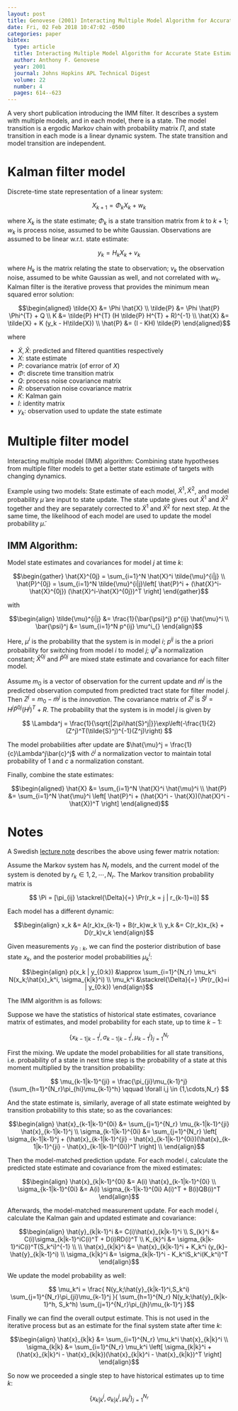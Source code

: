 ```yaml
---
layout: post
title: Genovese (2001) Interacting Multiple Model Algorithm for Accurate State Estimation of Maneuvering Targets
date: Fri, 02 Feb 2018 10:47:02 -0500
categories: paper
bibtex:
  type: article
  title: Interacting Multiple Model Algorithm for Accurate State Estimation of Maneuvering Targets
  author: Anthony F. Genovese
  year: 2001
  journal: Johns Hopkins APL Technical Digest
  volume: 22
  number: 4
  pages: 614--623
---
```


A very short publication introducing the IMM filter. It describes a system with
multiple models, and in each model, there is a state. The model transition is a
ergodic Markov chain with probability matrix $\Pi$, and state transition in each
mode is a linear dynamic system. The state transition and model transition are
independent.

# Kalman filter model

Discrete-time state representation of a linear system:

$$ X_{k+1} = \Phi_k X_k + w_k $$

where $X_k$ is the state estimate; $\Phi_k$ is a state transition matrix from
$k$ to $k+1$; $w_k$ is process noise, assumed to be white Gaussian. Observations
are assumed to be linear w.r.t. state estimate:

$$ y_k = H_k X_k + v_k $$

where $H_k$ is the matrix relating the state to observation; $v_k$ the
observation noise, assumed to be white Gaussian as well, and not correlated with
$w_k$. Kalman filter is the iterative provess that provides the minimum mean
squared error solution:

$$\begin{aligned}
 \tilde{X} &= \Phi \hat{X} \\
 \tilde{P} &= \Phi \hat{P} \Phi^{T} + Q \\
 K &= \tilde{P} H^{T} (H \tilde{P} H^{T} + R)^{-1} \\
 \hat{X} &= \tilde{X} + K (y_k - H\tilde{X}) \\
 \hat{P} &= (I - KH) \tilde{P}
\end{aligned}$$

where

- $\tilde{X}, \hat{X}$: predicted and filtered quantities respectively
- $X$: state estimate
- $P$: covariance matrix (of error of $X$)
- $\Phi$: discrete time transition matrix
- $Q$: process noise covariance matrix
- $R$: observation noise covariance matrix
- $K$: Kalman gain
- $I$: identity matrix
- $y_k$: observation used to update the state estimate

# Multiple filter model
Interacting multiple model (IMM) algorithm: Combining state hypotheses from
multiple filter models to get a better state estimate of targets with changing
dynamics.

Example using two models: State estimate of each model, $\tilde{X}^1,
\tilde{X}^2$, and model probability $\tilde{\mu}$ are input to state update.
The state update gives out $\hat{X}^1$ and $\hat{X}^2$ together and they
are separately corrected to $\tilde{X}^1$ and $\tilde{X}^2$ for next
step. At the same time, the likelihood of each model are used to update the
model probability $\tilde{\mu}$.

## IMM Algorithm:

Model state estimates and covariances for model $j$ at time $k$:

$$\begin{gather}
\hat{X}^{0j} = \sum_{i=1}^N \hat{X}^i \tilde{\mu}^{i|j}
\\
\hat{P}^{0j} = \sum_{i=1}^N
    \tilde{\mu}^{i|j}\left[
        \hat{P}^i +
        (\hat{X}^i-\hat{X}^{0j})
        (\hat{X}^i-\hat{X}^{0j})^T
    \right]
\end{gather}$$

with

$$\begin{align}
\tilde{\mu}^{i|j} &= \frac{1}{\bar{\psi}^j} p^{ij} \hat{\mu}^i \\
\bar{\psi}^j &= \sum_{i=1}^N p^{ij} \mu^i_{}
\end{align}$$

Here, $\mu^i$ is the probability that the system is in model $i$; $p^{ij}$ is
the a priori probability for switching from model $i$ to model $j$;
$\bar{\psi}^j$ a normalization constant;
$\hat{X}^{0j}$ and $\hat{P}^{0j}$ are mixed state estimate and covariance for
each filter model.

Assume $m_0$ is a vector of observation for the current update and $\tilde{m}^j$
is the predicted observation computed from predicted tract state for filter
model $j$. Then $Z^j = m_0 - \tilde{m}^j$ is the *innovation*. The covariance
matrix of $Z^j$ is $\tilde{S}^j = H^j\tilde{P}^{0j}(H^j)^T+R$. The probability
that the system is in model $j$ is given by

$$ \Lambda^j =
\frac{1}{\sqrt{|2\pi\hat{S}^j|}}\exp\left(-\frac{1}{2}(Z^j)^T(\tilde{S}^j)^{-1}(Z^j)\right)
$$

The model probabilities after update are $\hat{\mu}^j = \frac{1}{c}\Lambda^j\bar{c}^j$
with $\bar{c}^j$ a normalization vector to maintain total probability of 1 and
$c$ a normalization constant.

Finally, combine the state estimates:

$$\begin{aligned}
\hat{X} &= \sum_{i=1}^N \hat{X}^i \hat{\mu}^i \\
\hat{P} &= \sum_{i=1}^N
    \hat{\mu}^i \left[
        \hat{P}^i + (\hat{X}^i - \hat{X})(\hat{X}^i - \hat{X})^T
    \right]
\end{aligned}$$

# Notes
A Swedish [lecture note](http://www.control.isy.liu.se/student/graduate/TargetTracking/IMMderivation.pdf)
describes the above using fewer matrix notation:

Assume the Markov system has $N_r$ models, and the current model of the system
is denoted by $r_k\in{1,2,\cdots,N_r}$. The Markov transition probability matrix is

$$ \Pi = [\pi_{ij} \stackrel{\Delta}{=} \Pr(r_k = j | r_{k-1}=i)] $$

Each model has a different dynamic:

$$\begin{align}
x_k &= A(r_k)x_{k-1} + B(r_k)w_k \\
y_k &= C(r_k)x_{k} + D(r_k)v_k
\end{align}$$

Given measurements $y_{0:k}$, we can find the posterior distribution of base state
$x_k$, and the posterior model probabilities $\mu_k^i$:

$$\begin{align}
p(x_k | y_{0:k}) &\approx \sum_{i=1}^{N_r} \mu_k^i N(x_k;\hat{x}_k^i, \sigma_{k|k}^i) \\
\mu_k^i &\stackrel{\Delta}{=} \Pr(r_{k}=i | y_{0:k})
\end{align}$$

The IMM algorithm is as follows:

Suppose we have the statistics of historical state estimates, covariance matrix
of estimates, and model probability for each state, up to time $k-1$:

$$ \{ x_{k-1|k-1}^j, \sigma_{k-1|k-1}^j, \mu_{k-1}^j\}_{j=1}^{N_r} $$

First the mixing. We update the model probabilities for all state transitions,
i.e. probability of a state in next time step is the probability of a state at
this moment multiplied by the transition probability:

$$ \mu_{k-1|k-1}^{ji} = \frac{\pi_{ji}\mu_{k-1}^j}{\sum_{h=1}^{N_r}\pi_{hi}\mu_{k-1}^h} \qquad \forall i,j \in {1,\cdots,N_r} $$

And the state estimate is, similarly, average of all state estimate weighted by
transition probability to this state; so as the covariances:

$$\begin{align}
\hat{x}_{k-1|k-1}^{0i} &= \sum_{j=1}^{N_r} \mu_{k-1|k-1}^{ji} \hat{x}_{k-1|k-1}^j \\
\sigma_{k-1|k-1}^{0i} &= \sum_{j=1}^{N_r}
    \left[
        \sigma_{k-1|k-1}^j + (\hat{x}_{k-1|k-1}^{ji} - \hat{x}_{k-1|k-1}^{0i})(\hat{x}_{k-1|k-1}^{ji} - \hat{x}_{k-1|k-1}^{0i})^T
    \right] \\
\end{align}$$

Then the model-matched prediction update. For each model $i$, calculate the
predicted state estimate and covariance from the mixed estimates:

$$\begin{align}
\hat{x}_{k|k-1}^{0i} &= A(i) \hat{x}_{k-1|k-1}^{0i} \\
\sigma_{k-1|k-1}^{0i} &= A(i) \sigma_{k-1|k-1}^{0i} A(i)^T + B(i)QB(i)^T
\end{align}$$

Afterwards, the model-matched measurement update. For each model $i$, calculate
the Kalman gain and updated estimate and covariance:

$$\begin{align}
\hat{y}_{k|k-1}^i &= C(i)\hat{x}_{k|k-1}^i \\
S_{k}^i &= C(i)\sigma_{k|k-1}^iC(i)^T + D(i)RD(i)^T \\
K_{k}^i &= \sigma_{k|k-1}^iC(i)^T(S_k^i)^{-1} \\
\\
\hat{x}_{k|k}^i &= \hat{x}_{k|k-1}^i + K_k^i (y_{k}-\hat{y}_{k|k-1}^i) \\
\sigma_{k|k}^i &= \sigma_{k|k-1}^i - K_k^iS_k^i(K_k^i)^T
\end{align}$$

We update the model probability as well:

$$ \mu_k^i = \frac{
    N(y_k;\hat{y}_{k|k-1}^i,S_k^i) \sum_{j=1}^{N_r}\pi_{ji}\mu_{k-1}^j
}{
    \sum_{h=1}^{N_r} N(y_k;\hat{y}_{k|k-1}^h, S_k^h) \sum_{j=1}^{N_r}\pi_{jh}\mu_{k-1}^j
}$$

Finally we can find the overall output estimate. This is not used in the
iterative process but as an estimate for the final system state after time $k$:

$$\begin{align}
\hat{x}_{k|k} &= \sum_{i=1}^{N_r} \mu_k^i \hat{x}_{k|k}^i \\
\sigma_{k|k} &= \sum_{i=1}^{N_r}
    \mu_k^i \left[
        \sigma_{k|k}^i + (\hat{x}_{k|k}^i - \hat{x}_{k|k})(\hat{x}_{k|k}^i - \hat{x}_{k|k})^T
    \right]
\end{align}$$

So now we proceeded a single step to have historical estimates up to time $k$:

$$ \{ x_{k|k}^j, \sigma_{k|k}^j, \mu_{k}^j\}_{j=1}^{N_r} $$
